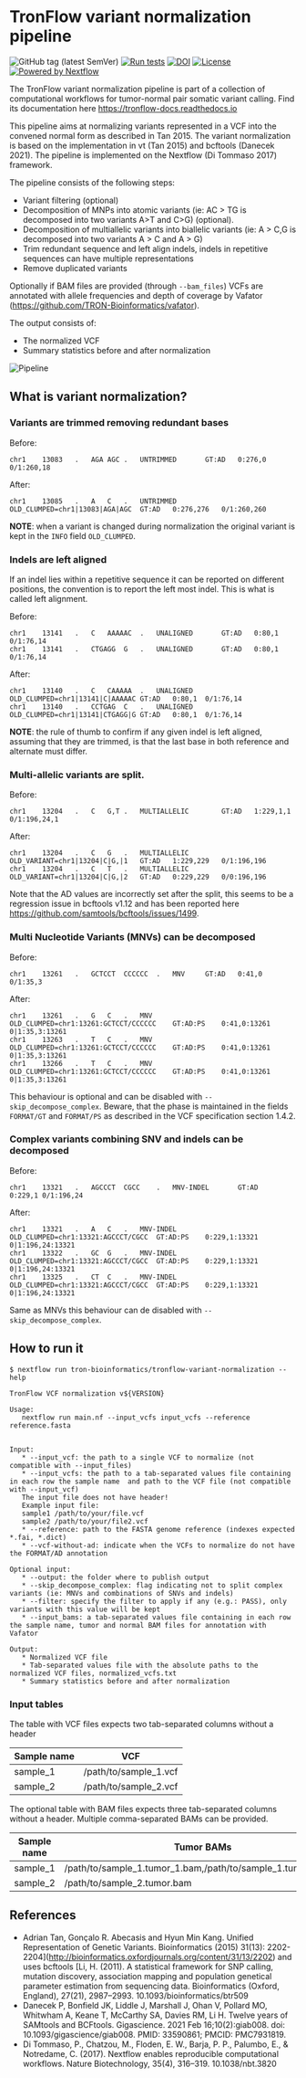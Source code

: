 # TronFlow variant normalization pipeline

![GitHub tag (latest SemVer)](https://img.shields.io/github/v/release/tron-bioinformatics/tronflow-variant-normalization?sort=semver)
[![Run tests](https://github.com/TRON-Bioinformatics/tronflow-variant-normalization/actions/workflows/automated_tests.yml/badge.svg?branch=master)](https://github.com/TRON-Bioinformatics/tronflow-variant-normalization/actions/workflows/automated_tests.yml)
[![DOI](https://zenodo.org/badge/372133189.svg)](https://zenodo.org/badge/latestdoi/372133189)
[![License](https://img.shields.io/badge/license-MIT-green)](https://opensource.org/licenses/MIT)
[![Powered by Nextflow](https://img.shields.io/badge/powered%20by-Nextflow-orange.svg?style=flat&colorA=E1523D&colorB=007D8A)](https://www.nextflow.io/)

The TronFlow variant normalization pipeline is part of a collection of computational workflows for tumor-normal pair 
somatic variant calling. Find its documentation here https://tronflow-docs.readthedocs.io

This pipeline aims at normalizing variants represented in a VCF into the convened normal form as described in Tan 2015. 
The variant normalization is based on the implementation in vt (Tan 2015) and bcftools (Danecek 2021). 
The pipeline is implemented on the Nextflow (Di Tommaso 2017) framework.
 
The pipeline consists of the following steps:
 * Variant filtering (optional)
 * Decomposition of MNPs into atomic variants (ie: AC > TG is decomposed into two variants A>T and C>G) (optional).
 * Decomposition of multiallelic variants into biallelic variants (ie: A > C,G is decomposed into two variants A > C and A > G)
 * Trim redundant sequence and left align indels, indels in repetitive sequences can have multiple representations
 * Remove duplicated variants

Optionally if BAM files are provided (through `--bam_files`) VCFs are annotated with allele frequencies and depth of 
coverage by Vafator (https://github.com/TRON-Bioinformatics/vafator). 
 
The output consists of:
 * The normalized VCF
 * Summary statistics before and after normalization


![Pipeline](images/variant_normalization_pipeline.png)


## What is variant normalization?

### Variants are trimmed removing redundant bases

Before:
```
chr1	13083	.	AGA	AGC	.	UNTRIMMED		GT:AD	0:276,0	0/1:260,18
```
After:
```
chr1	13085	.	A	C	.	UNTRIMMED	OLD_CLUMPED=chr1|13083|AGA|AGC	GT:AD	0:276,276	0/1:260,260
```

**NOTE**: when a variant is changed during normalization the original variant is kept in the `INFO` field `OLD_CLUMPED`.

### Indels are left aligned

If an indel lies within a repetitive sequence it can be reported on different positions, the convention is to report 
the left most indel. This is what is called left alignment.

Before:
```
chr1	13141	.	C	AAAAAC	.	UNALIGNED		GT:AD	0:80,1	0/1:76,14
chr1	13141	.	CTGAGG	G	.	UNALIGNED		GT:AD	0:80,1	0/1:76,14
```

After:
```
chr1	13140	.	C	CAAAAA	.	UNALIGNED	OLD_CLUMPED=chr1|13141|C|AAAAAC	GT:AD	0:80,1	0/1:76,14
chr1	13140	.	CCTGAG	C	.	UNALIGNED	OLD_CLUMPED=chr1|13141|CTGAGG|G	GT:AD	0:80,1	0/1:76,14
```

**NOTE**: the rule of thumb to confirm if any given indel is left aligned, assuming that they are trimmed, is that the last base in both reference and 
alternate must differ.

### Multi-allelic variants are split.

Before:
```
chr1	13204	.	C	G,T	.	MULTIALLELIC		GT:AD	1:229,1,1	0/1:196,24,1 
```
After:
```
chr1	13204	.	C	G	.	MULTIALLELIC	OLD_VARIANT=chr1|13204|C|G,|1	GT:AD	1:229,229	0/1:196,196
chr1	13204	.	C	T	.	MULTIALLELIC	OLD_VARIANT=chr1|13204|C|G,|2	GT:AD	0:229,229	0/0:196,196
```

Note that the AD values are incorrectly set after the split, this seems to be a regression issue in bcftools v1.12 
and has been reported here https://github.com/samtools/bcftools/issues/1499.

### Multi Nucleotide Variants (MNVs) can be decomposed

Before:
```
chr1	13261	.	GCTCCT	CCCCCC	.	MNV		GT:AD	0:41,0	0/1:35,3
```

After:
```
chr1	13261	.	G	C	.	MNV	OLD_CLUMPED=chr1:13261:GCTCCT/CCCCCC	GT:AD:PS	0:41,0:13261	0|1:35,3:13261
chr1	13263	.	T	C	.	MNV	OLD_CLUMPED=chr1:13261:GCTCCT/CCCCCC	GT:AD:PS	0:41,0:13261	0|1:35,3:13261
chr1	13266	.	T	C	.	MNV	OLD_CLUMPED=chr1:13261:GCTCCT/CCCCCC	GT:AD:PS	0:41,0:13261	0|1:35,3:13261
```

This behaviour is optional and can be disabled with `--skip_decompose_complex`. Beware, that the phase is maintained in
the fields `FORMAT/GT` and `FORMAT/PS` as described in the VCF specification section 1.4.2.

### Complex variants combining SNV and indels can be decomposed

Before:
```
chr1	13321	.	AGCCCT	CGCC	.	MNV-INDEL		GT:AD	0:229,1	0/1:196,24
```

After:
```
chr1	13321	.	A	C	.	MNV-INDEL	OLD_CLUMPED=chr1:13321:AGCCCT/CGCC	GT:AD:PS	0:229,1:13321	0|1:196,24:13321
chr1	13322	.	GC	G	.	MNV-INDEL	OLD_CLUMPED=chr1:13321:AGCCCT/CGCC	GT:AD:PS	0:229,1:13321	0|1:196,24:13321
chr1	13325	.	CT	C	.	MNV-INDEL	OLD_CLUMPED=chr1:13321:AGCCCT/CGCC	GT:AD:PS	0:229,1:13321	0|1:196,24:13321
```

Same as MNVs this behaviour can de disabled with `--skip_decompose_complex`.



## How to run it

 ```
 $ nextflow run tron-bioinformatics/tronflow-variant-normalization --help
 
 TronFlow VCF normalization v${VERSION}

Usage:
    nextflow run main.nf --input_vcfs input_vcfs --reference reference.fasta


Input:
    * --input_vcf: the path to a single VCF to normalize (not compatible with --input_files)
    * --input_vcfs: the path to a tab-separated values file containing in each row the sample name  and path to the VCF file (not compatible with --input_vcf)
    The input file does not have header!
    Example input file:
    sample1	/path/to/your/file.vcf
    sample2	/path/to/your/file2.vcf
    * --reference: path to the FASTA genome reference (indexes expected *.fai, *.dict)
    * --vcf-without-ad: indicate when the VCFs to normalize do not have the FORMAT/AD annotation

Optional input:
    * --output: the folder where to publish output
    * --skip_decompose_complex: flag indicating not to split complex variants (ie: MNVs and combinations of SNVs and indels)
    * --filter: specify the filter to apply if any (e.g.: PASS), only variants with this value will be kept
    * --input_bams: a tab-separated values file containing in each row the sample name, tumor and normal BAM files for annotation with Vafator

Output:
    * Normalized VCF file
    * Tab-separated values file with the absolute paths to the normalized VCF files, normalized_vcfs.txt
    * Summary statistics before and after normalization
 ```

### Input tables

The table with VCF files expects two tab-separated columns without a header

| Sample name          | VCF                                                             |
|----------------------|------------------------------------------------------------------------|
| sample_1             | /path/to/sample_1.vcf               |
| sample_2             | /path/to/sample_2.vcf                    |

The optional table with BAM files expects three tab-separated columns without a header. Multiple comma-separated BAMs can be provided.

| Sample name          | Tumor BAMs                      | Normal BAMs                  |
|----------------------|---------------------------------|------------------------------|
| sample_1             | /path/to/sample_1.tumor_1.bam,/path/to/sample_1.tumor_2.bam      |    /path/to/sample_1.normal_1.bam,/path/to/sample_1.normal_2.bam   |
| sample_2             | /path/to/sample_2.tumor.bam           |  /path/to/sample_2.normal.bam  |

 

## References

* Adrian Tan, Gonçalo R. Abecasis and Hyun Min Kang. Unified Representation of Genetic Variants. Bioinformatics (2015) 31(13): 2202-2204](http://bioinformatics.oxfordjournals.org/content/31/13/2202) and uses bcftools [Li, H. (2011). A statistical framework for SNP calling, mutation discovery, association mapping and population genetical parameter estimation from sequencing data. Bioinformatics (Oxford, England), 27(21), 2987–2993. 10.1093/bioinformatics/btr509
* Danecek P, Bonfield JK, Liddle J, Marshall J, Ohan V, Pollard MO, Whitwham A, Keane T, McCarthy SA, Davies RM, Li H. Twelve years of SAMtools and BCFtools. Gigascience. 2021 Feb 16;10(2):giab008. doi: 10.1093/gigascience/giab008. PMID: 33590861; PMCID: PMC7931819.
* Di Tommaso, P., Chatzou, M., Floden, E. W., Barja, P. P., Palumbo, E., & Notredame, C. (2017). Nextflow enables reproducible computational workflows. Nature Biotechnology, 35(4), 316–319. 10.1038/nbt.3820
